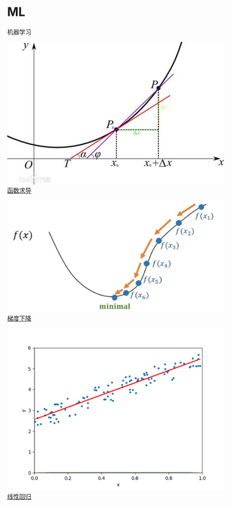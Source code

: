 # ML
机器学习


![linerRegressionExamples](images/derivative/derivativeShow0.jpg)</br>
[函数求导](Derivative.md)</br>


![gradientDescent](images/gd/gdShow0.jpg)</br>
[梯度下降](GradientDescent.md)</br>


![linerRegressionExamples](images/lr/lrShow2.gif)</br>
[线性回归](LinearRegression.md)</br>



